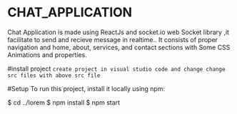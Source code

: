# CHAT_APPLICATION

Chat Application is made using ReactJs and socket.io web Socket library ,it facilitate to send and recieve message in realtime.. 
It consists of proper navigation and home, about,
services, and contact sections with Some CSS
Animations and properties.


#install project 
`create project in visual studio code and change change src files with above src file`


#Setup
To run this project, install it locally using npm:

$ cd ../lorem
$ npm install
$ npm start
